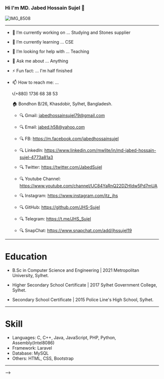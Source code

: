 ### Hi I'm MD. Jabed Hossain Sujel 👋
![IMG_8508](https://user-images.githubusercontent.com/73945266/188205147-6f8bd35c-32e5-4c49-87b3-aa472af32d0b.jpg)

---


- 🔭 I’m currently working on ... Studying and Stones supplier 
- 🌱 I’m currently learning ... CSE
- 🤔 I’m looking for help with ... Teaching 
- 💬 Ask me about ... Anything
- ⚡ Fun fact: ... I'm half finished
- 📫 How to reach me: ... 

  📞(+880) 1736 68 38 53

   🏠 Bondhon B/26, Khasdobir, Sylhet, Bangladesh.
     
     - 🔍 Gmail: jabedhossainsujel79@gmail.com

     - 🔍 Email: jabed.h58@yahoo.com 

     - 🔍 FB: https://m.facebook.com/jabedhossainsujel

     - 🔍 LinkedIn: https://www.linkedin.com/mwlite/in/md-jabed-hossain-sujel-4773a81a3
     
     - 🔍 Twitter: https://twitter.com/JabedSujel
     
     - 🔍 Youtube Channel: https://www.youtube.com/channel/UC84YaRnQ22DZHIdw5Pd7mUA
     
     - 🔍 Instagram: https://www.instagram.com/itz_jhs
     
     - 🔍 GitHub: https://github.com/JHS-Sujel
     
     - 🔍 Telegram: https://t.me/JHS_Sujel
     
     - 🔍 SnapChat: https://www.snapchat.com/add/jhssujel19
     
---


# Education 

- B.Sc in Computer Science and Engineering | 2021
  Metropolitan University, Sylhet.

- Higher Secondary School Certificate | 2017
  Sylhet Government College, Sylhet.

- Secondary School Certificate | 2015
  Police Line's High School, Sylhet.


---


# Skill

- Languages: C, C++, Java, JavaScript, PHP, Python, Assembly(Intel8086)
- Framework: Laravel
- Database: MySQL
- Others: HTML, CSS, Bootstrap

---


-->
